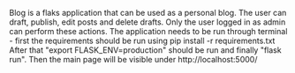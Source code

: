 Blog is a flaks application that can be used as a personal blog. The user can draft, publish, edit posts and delete drafts. Only the user logged in as admin can perform these actions.
The application needs to be run through terminal - first the requirements should be run using pip install -r requirements.txt
After that "export FLASK_ENV=production" should be run and finally "flask run".
Then the main page will be visible under http://localhost:5000/
